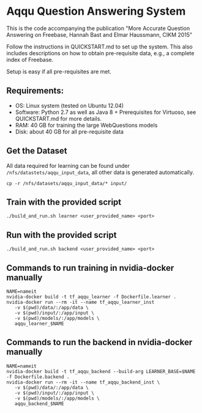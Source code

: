 # Aqqu Question Answering System

This is the code accompanying the publication "More Accurate Question Answering on Freebase, Hannah Bast and Elmar Haussmann, CIKM 2015"

Follow the instructions in QUICKSTART.md to set up the system. This also includes descriptions on how to 
obtain pre-requisite data, e.g., a complete index of Freebase.

Setup is easy if all pre-requisites are met.

## Requirements:

* OS: Linux system (tested on Ubuntu 12.04)
* Software: Python 2.7 as well as Java 8 + Prerequisites for Virtuoso, see
  QUICKSTART.md for more details.
* RAM: 40 GB for training the large WebQuestions models
* Disk: about 40 GB for all pre-requisite data

## Get the Dataset

All data required for learning can be found under
`/nfs/datastets/aqqu_input_data`, all other data is generated automatically.

    cp -r /nfs/datasets/aqqu_input_data/* input/

## Train with the provided script

    ./build_and_run.sh learner <user_provided_name> <port>

## Run with the provided script

    ./build_and_run.sh backend <user_provided_name> <port>

## Commands to run training in nvidia-docker manually
    NAME=nameit
    nvidia-docker build -t tf_aqqu_learner -f Dockerfile.learner .
    nvidia-docker run --rm -it --name tf_aqqu_learner_inst 
       -v $(pwd)/data/:/app/data \
       -v $(pwd)/input/:/app/input \
       -v $(pwd)/models/:/app/models \
       aqqu_learner_$NAME

## Commands to run the backend in nvidia-docker manually

    NAME=nameit
    nvidia-docker build -t tf_aqqu_backend --build-arg LEARNER_BASE=$NAME -f Dockerfile.backend .
    nvidia-docker run --rm -it --name tf_aqqu_backend_inst \
       -v $(pwd)/data/:/app/data \
       -v $(pwd)/input/:/app/input \
       -v $(pwd)/models/:/app/models \
       aqqu_backend_$NAME



